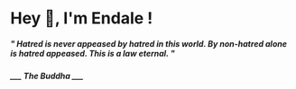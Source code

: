 <h1 title="head"> Hey 👋, I'm Endale !</h1>

**<h5><i>" Hatred is never appeased by hatred in this world. By non-hatred alone is hatred appeased. This is a law eternal. "</i></h5>**

*<b>___ The Buddha ___</b>*
